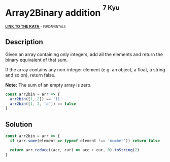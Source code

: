 <h1>Array2Binary addition <sup><sup>7 Kyu</sup></sup></h1>

<sup>
  <a href="https://www.codewars.com/kata/559576d984d6962f8c00003c">
    <strong>LINK TO THE KATA</strong>
  </a> - <code>FUNDAMENTALS</code>
</sup>

## Description

Given an array containing only integers, add all the elements and return the binary equivalent of that sum.

If the array contains any non-integer element (e.g. an object, a float, a string and so on), return false.

**Note:** The sum of an empty array is zero.

```javascript
const arr2bin = arr => {
  arr2bin([1, 2]) == '11'
  arr2bin([1, 2, 'a']) == false
}
```

## Solution

```javascript
const arr2bin = arr => {
  if (arr.some(element => typeof element !== 'number')) return false

  return arr.reduce((acc, cur) => acc + cur, 0).toString(2)
}
```
